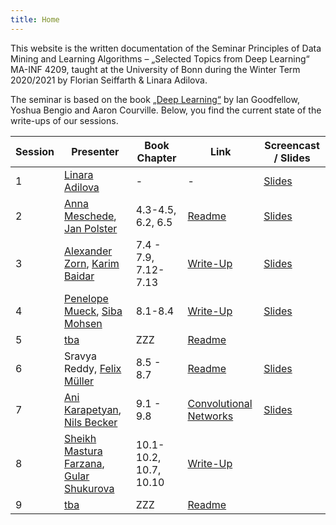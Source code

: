 ```yaml
---
title: Home
---
```


This website is the written documentation of the Seminar Principles of Data Mining and Learning Algorithms – „Selected Topics from Deep Learning“ MA-INF 4209, taught at the University of Bonn during the Winter Term 2020/2021 by Florian Seiffarth & Linara Adilova.

The seminar is based on the book [„Deep Learning“](https://www.deeplearningbook.org/) by Ian Goodfellow, Yoshua Bengio and Aaron Courville. Below, you find the current state of the write-ups of our sessions.

| Session | Presenter | Book Chapter | Link | Screencast / Slides |
|---------|-----------|--------------|------|------------|
| 1 | [Linara Adilova](https://github.com/link-er) | - | - | [Slides](slides/IntroductionTalk.pdf) |
| 2 | [Anna Meschede](https://github.com/annamariameschede), [Jan Polster](https://github.com/janpolster) | 4.3-4.5, 6.2, 6.5 | [Readme](README.md) | [Slides](slides/OptimizationMethods.pdf) |
| 3 | [Alexander Zorn](https://github.com/alexanderzorn), [Karim Baidar](https://github.com/karimbaidar) |  7.4 - 7.9, 7.12-7.13 | [Write-Up](s02_Regularization.md) |[Slides](slides/Regularization_Methods.pdf)|
| 4 | [Penelope Mueck](https://github.com/pemuec), [Siba Mohsen](https://github.com/MSiba) | 8.1-8.4 | [Write-Up](s03_TrainingOptimization1.md) |[Slides](slides/TrainingOptimization1.pdf)|
| 5 | [tba]() | ZZZ | [Readme](README.md) | |
| 6 | Sravya Reddy, [Felix Müller](https://github.com/felixbmuller) | 8.5 - 8.7 | [Readme](README.md) | [Slides](slides/TrainingOptimization2.pdf)|
| 7 | [Ani Karapetyan](https://github.com/AniKar), [Nils Becker](https://github.com/s6nlbeck) | 9.1 - 9.8 | [Convolutional Networks](s05_ConvolutionalNetworks.md) |[Slides](slides/ConvolutionalNetworks.pdf)|
| 8 | [Sheikh Mastura Farzana](), [Gular Shukurova](https://github.com/gularShukur) | 10.1-10.2, 10.7, 10.10 | [Write-Up](s06_RecurrentNeuralNets.md) | |
| 9 | [tba]() | ZZZ | [Readme](README.md) | |


<!-- ## Table of Contents

{% for p in site.pages %}
- [{{p.title}}]({{site.baseurl}}{{p.url}})
{% endfor %}
 -->
